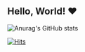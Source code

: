 ## Hello, World! ♥︎

![Anurag's GitHub stats](https://github-readme-stats.vercel.app/api?username=autumnly1007&count_private=true&include_all_commits=true&show_icons=true&theme=swift)

[![Hits](https://hits.seeyoufarm.com/api/count/incr/badge.svg?url=https%3A%2F%2Fgithub.com%2Fautumnly1007&count_bg=%23FF98AA&title_bg=%23555555&icon=&icon_color=%23E7E7E7&title=Today+%2F+Total&edge_flat=false)](https://hits.seeyoufarm.com)
